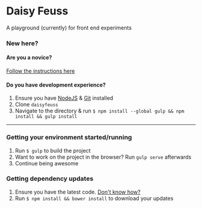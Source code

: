 # Daisy Feuss
A playground (currently) for front end experiments

### New here?

#### Are you a novice?
[Follow the instructions here](../../wiki/How-to-Use)

#### Do you have development experience?
1. Ensure you have [NodeJS](https://nodejs.org/en/) & [Git](https://git-scm.com/downloads) installed
2. Clone `daisyfeuss`
3. Navigate to the directory & run `$ npm install --global gulp && npm install && gulp install`

---

### Getting your environment started/running
1. Run `$ gulp` to build the project
2. Want to work on the project in the browser? Run `gulp serve` afterwards
3. Continue being awesome

### Getting dependency updates
1. Ensure you have the latest code. [Don't know how?](../../wiki/How-to-Update)
2. Run `$ npm install && bower install` to download your updates
